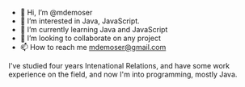 - 👋 Hi, I’m @mdemoser
- 👀 I’m interested in Java, JavaScript.
- 🌱 I’m currently learning Java and JavaScript
- 💞️ I’m looking to collaborate on any project
- 📫 How to reach me mdemoser@gmail.com

I've studied four years Intenational Relations, and have some work experience on the field, and now I'm into programming, mostly Java.
